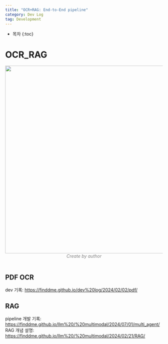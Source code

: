 ```yaml
---
title: "OCR+RAG: End-to-End pipeline"
category: Dev Log
tag: Development
---
```








* 목차
{:toc}











# OCR_RAG

<center><img width="600" src="./example.gif"></center>
<center><em style="color:gray;">Create by author</em></center><br>

## PDF OCR

dev 기록: https://finddme.github.io/dev%20log/2024/02/02/pdf/

## RAG

pipeline 개발 기록: https://finddme.github.io/llm%20/%20multimodal/2024/07/01/multi_agent/
RAG 개념 설명: https://finddme.github.io/llm%20/%20multimodal/2024/02/21/RAG/
